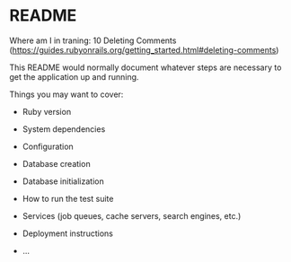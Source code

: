 # README

Where am I in traning: 10 Deleting Comments (https://guides.rubyonrails.org/getting_started.html#deleting-comments)


This README would normally document whatever steps are necessary to get the
application up and running.

Things you may want to cover:

* Ruby version

* System dependencies

* Configuration

* Database creation

* Database initialization

* How to run the test suite

* Services (job queues, cache servers, search engines, etc.)

* Deployment instructions

* ...
